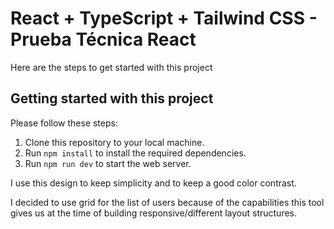 # React + TypeScript + Tailwind CSS - Prueba Técnica React

Here are the steps to get started with this project

## Getting started with this project

Please follow these steps:

1. Clone this repository to your local machine.
2. Run `npm install` to install the required dependencies.
3. Run `npm run dev` to start the web server.

I use this design to keep simplicity and to keep a good color contrast.

I decided to use grid for the list of users because of the capabilities this tool gives us at the time of building responsive/different layout structures.
